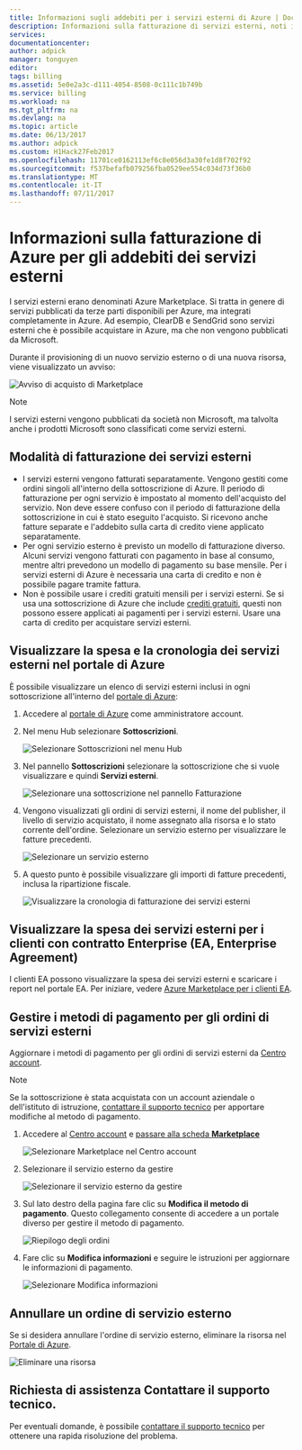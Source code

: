 ```yaml
---
title: Informazioni sugli addebiti per i servizi esterni di Azure | Documentazione Microsoft
description: Informazioni sulla fatturazione di servizi esterni, noti in precedenza come Marketplace, in Azure.
services: 
documentationcenter: 
author: adpick
manager: tonguyen
editor: 
tags: billing
ms.assetid: 5e0e2a3c-d111-4054-8508-0c111c1b749b
ms.service: billing
ms.workload: na
ms.tgt_pltfrm: na
ms.devlang: na
ms.topic: article
ms.date: 06/13/2017
ms.author: adpick
ms.custom: H1Hack27Feb2017
ms.openlocfilehash: 11701ce0162113ef6c8e056d3a30fe1d8f702f92
ms.sourcegitcommit: f537befafb079256fba0529ee554c034d73f36b0
ms.translationtype: MT
ms.contentlocale: it-IT
ms.lasthandoff: 07/11/2017
---
```

# <a name="understand-your-azure-billing-for-external-service-charges"></a>Informazioni sulla fatturazione di Azure per gli addebiti dei servizi esterni
I servizi esterni erano denominati Azure Marketplace. Si tratta in genere di servizi pubblicati da terze parti disponibili per Azure, ma integrati completamente in Azure. Ad esempio, ClearDB e SendGrid sono servizi esterni che è possibile acquistare in Azure, ma che non vengono pubblicati da Microsoft.

Durante il provisioning di un nuovo servizio esterno o di una nuova risorsa, viene visualizzato un avviso:

![Avviso di acquisto di Marketplace](./media/billing-understand-your-azure-marketplace-charges/marketplace-warning.PNG)

> [!NOTE]
> I servizi esterni vengono pubblicati da società non Microsoft, ma talvolta anche i prodotti Microsoft sono classificati come servizi esterni.
> 
> 

## <a name="how-external-services-are-billed"></a>Modalità di fatturazione dei servizi esterni
- I servizi esterni vengono fatturati separatamente. Vengono gestiti come ordini singoli all'interno della sottoscrizione di Azure. Il periodo di fatturazione per ogni servizio è impostato al momento dell'acquisto del servizio. Non deve essere confuso con il periodo di fatturazione della sottoscrizione in cui è stato eseguito l'acquisto. Si ricevono anche fatture separate e l'addebito sulla carta di credito viene applicato separatamente.
- Per ogni servizio esterno è previsto un modello di fatturazione diverso. Alcuni servizi vengono fatturati con pagamento in base al consumo, mentre altri prevedono un modello di pagamento su base mensile. Per i servizi esterni di Azure è necessaria una carta di credito e non è possibile pagare tramite fattura.
- Non è possibile usare i crediti gratuiti mensili per i servizi esterni. Se si usa una sottoscrizione di Azure che include [crediti gratuiti](https://azure.microsoft.com/pricing/spending-limits/), questi non possono essere applicati ai pagamenti per i servizi esterni. Usare una carta di credito per acquistare servizi esterni.


## <a name="view-external-service-spending-and-history-in-the-azure-portal"></a>Visualizzare la spesa e la cronologia dei servizi esterni nel portale di Azure
È possibile visualizzare un elenco di servizi esterni inclusi in ogni sottoscrizione all'interno del [portale di Azure](https://portal.azure.com/): 

1. Accedere al [portale di Azure](https://portal.azure.com/) come amministratore account.
2. Nel menu Hub selezionare **Sottoscrizioni**.
   
    ![Selezionare Sottoscrizioni nel menu Hub](./media/billing-understand-your-azure-marketplace-charges/sub-button.png) 
3. Nel pannello **Sottoscrizioni** selezionare la sottoscrizione che si vuole visualizzare e quindi **Servizi esterni**.
   
    ![Selezionare una sottoscrizione nel pannello Fatturazione](./media/billing-understand-your-azure-marketplace-charges/select-sub-external-services.png)
4. Vengono visualizzati gli ordini di servizi esterni, il nome del publisher, il livello di servizio acquistato, il nome assegnato alla risorsa e lo stato corrente dell'ordine. Selezionare un servizio esterno per visualizzare le fatture precedenti.
   
    ![Selezionare un servizio esterno](./media/billing-understand-your-azure-marketplace-charges/external-service-blade2.png)
5. A questo punto è possibile visualizzare gli importi di fatture precedenti, inclusa la ripartizione fiscale.
   
    ![Visualizzare la cronologia di fatturazione dei servizi esterni](./media/billing-understand-your-azure-marketplace-charges/billing-overview-blade.png)

## <a name="view-external-service-spending-for-enterprise-agreement-ea-customers"></a>Visualizzare la spesa dei servizi esterni per i clienti con contratto Enterprise (EA, Enterprise Agreement)
I clienti EA possono visualizzare la spesa dei servizi esterni e scaricare i report nel portale EA. Per iniziare, vedere [Azure Marketplace per i clienti EA](https://ea.azure.com/helpdocs/azureMarketplace).

## <a name="manage-payment-methods-for-external-service-orders"></a>Gestire i metodi di pagamento per gli ordini di servizi esterni
Aggiornare i metodi di pagamento per gli ordini di servizi esterni da [Centro account](https://account.windowsazure.com/).

> [!NOTE]
> Se la sottoscrizione è stata acquistata con un account aziendale o dell'istituto di istruzione, [contattare il supporto tecnico](https://portal.azure.com/?#blade/Microsoft_Azure_Support/HelpAndSupportBlade) per apportare modifiche al metodo di pagamento.
> 
> 

1. Accedere al [Centro account](https://account.windowsazure.com/) e [passare alla scheda **Marketplace**](https://account.windowsazure.com/Store)
   
    ![Selezionare Marketplace nel Centro account](./media/billing-understand-your-azure-marketplace-charges/select-marketplace.png)
2. Selezionare il servizio esterno da gestire
   
    ![Selezionare il servizio esterno da gestire](./media/billing-understand-your-azure-marketplace-charges/select-ext-service.png)
3. Sul lato destro della pagina fare clic su **Modifica il metodo di pagamento**. Questo collegamento consente di accedere a un portale diverso per gestire il metodo di pagamento.
   
    ![Riepilogo degli ordini](./media/billing-understand-your-azure-marketplace-charges/change-payment.PNG)
4. Fare clic su **Modifica informazioni** e seguire le istruzioni per aggiornare le informazioni di pagamento.
   
    ![Selezionare Modifica informazioni](./media/billing-understand-your-azure-marketplace-charges/edit-info.png)

## <a name="cancel-an-external-service-order"></a>Annullare un ordine di servizio esterno
Se si desidera annullare l'ordine di servizio esterno, eliminare la risorsa nel [Portale di Azure](https://portal.azure.com).

![Eliminare una risorsa](./media/billing-understand-your-azure-marketplace-charges/deleteMarketplaceOrder.PNG)

## <a name="need-help-contact-support"></a>Richiesta di assistenza Contattare il supporto tecnico.
Per eventuali domande, è possibile [contattare il supporto tecnico](https://portal.azure.com/?#blade/Microsoft_Azure_Support/HelpAndSupportBlade) per ottenere una rapida risoluzione del problema.


